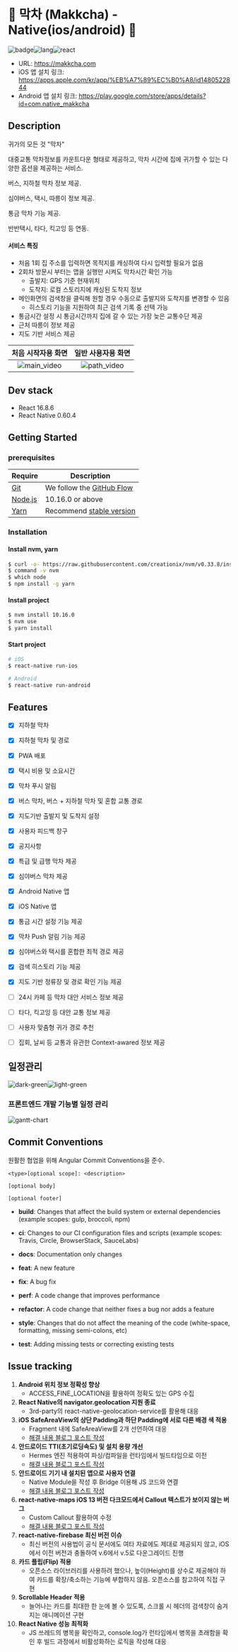 # 🚌️ 막차 (Makkcha) - Native(ios/android) 🚌
![badge](https://img.shields.io/badge/Part-Front--end-brightgreen)![lang](https://img.shields.io/badge/Language-JavaScript-blue)![react](https://img.shields.io/badge/Tech--stack-React-orange)



- URL: https://makkcha.com
- iOS 앱 설치 링크: https://apps.apple.com/kr/app/%EB%A7%89%EC%B0%A8/id1480522844
- Android 앱 설치 링크: https://play.google.com/store/apps/details?id=com.native_makkcha



## Description

귀가의 모든 것 "막차"

대중교통 막차정보를 카운트다운 형태로 제공하고, 막차 시간에 집에 귀가할 수 있는 다양한 옵션을 제공하는 서비스.

버스, 지하철 막차 정보 제공.

심야버스, 택시, 따릉이 정보 제공.

통금 막차 기능 제공.

반반택시, 타다, 킥고잉 등 연동.



#### 서비스 특징

- 처음 1회 집 주소를 입력하면 목적지를 캐싱하여 다시 입력할 필요가 없음
- 2회차 방문시 부터는 앱을 실행만 시켜도 막차시간 확인 가능
  - 출발지: GPS 기준 현재위치
  - 도착지: 로컬 스토리지에 캐싱된 도착지 정보
- 메인화면의 검색창을 클릭해 원할 경우 수동으로 출발지와 도착지를 변경할 수 있음
  - 히스토리 기능을 지원하여 최근 검색 기록 중 선택 가능
- 통금시간 설정 시 통금시간까지 집에 갈 수 있는 가장 늦은 교통수단 제공
- 근처 따릉이 정보 제공
- 지도 기반 서비스 제공




|                                       처음 시작자용 화면                                        |                                       일반 사용자용 화면                                        |
| :-------------------------------------------------------------------------------------: | :-------------------------------------------------------------------------------------: |
| ![main_video](https://github.com/ChaeWonKong/image-resource/blob/master/1.gif?raw=true) | ![path_video](https://github.com/ChaeWonKong/image-resource/blob/master/3.gif?raw=true) |



## Dev stack

- React 16.8.6
- React Native 0.60.4



## Getting Started



### prerequisites


| Require                              | Description                                                               |
| ------------------------------------ | ------------------------------------------------------------------------- |
| [Git](https://git-scm.com/)          | We follow the [GitHub Flow](https://guides.github.com/introduction/flow/) |
| [Node.js](nodejs.org)                | 10.16.0 or above                                                          |
| [Yarn](https://yarnpkg.com/lang/en/) | Recommend [stable version](https://github.com/yarnpkg/yarn/releases)      |



### Installation

#### Install nvm, yarn

```bash
$ curl -o- https://raw.githubusercontent.com/creationix/nvm/v0.33.8/install.sh | bash
$ command -v nvm
$ which node
$ npm install -g yarn
```



#### Install project

```bash
$ nvm install 10.16.0
$ nvm use
$ yarn install
```




#### Start project

```bash
# iOS
$ react-native run-ios

# Android
$ react-native run-android
```





## Features

- [x] 지하철 막차
- [x] 지하철 막차 및 경로
- [x] PWA 배포
- [x] 택시 비용 및 소요시간
- [x] 막차 푸시 알림
- [x] 버스 막차, 버스 + 지하철 막차 및 혼합 교통 경로
- [x] 지도기반 출발지 및 도착지 설정
- [x] 사용자 피드백 창구
- [x] 공지사항
- [x] 특급 및 급행 막차 제공
- [X] 심야버스 막차 제공
- [X] Android Native 앱
- [X] iOS Native 앱
- [X] 통금 시간 설정 기능 제공
- [X] 막차 Push 알림 기능 제공
- [X] 심야버스와 택시를 혼합한 최적 경로 제공
- [X] 검색 히스토리 기능 제공
- [X] 지도 기반 정류장 및 경로 확인 기능 제공
- [ ] 24시 카페 등 막차 대안 서비스 정보 제공
- [ ] 타다, 킥고잉 등 대안 교통 정보 제공
- [ ] 사용자 맞춤형 귀가 경로 추천
- [ ] 집회, 날씨 등 교통과 유관한 Context-awared 정보 제공



## 일정관리

![dark-green](https://img.shields.io/badge/Completed-Dark--green-446d29)![light-green](https://img.shields.io/badge/Todo-light--green-bdd5ab)



### 프론트엔드 개발 기능별 일정 관리

![gantt-chart](https://github.com/ChaeWonKong/image-resource/blob/master/chart_edit.png?raw=true)





## Commit Conventions

원활한 협업을 위해 Angular Commit Conventions을 준수.



```
<type>[optional scope]: <description>

[optional body]

[optional footer]
```




- **build**: Changes that affect the build system or external dependencies (example scopes: gulp, broccoli, npm)

- **ci**: Changes to our CI configuration files and scripts (example scopes: Travis, Circle, BrowserStack, SauceLabs)
- **docs**: Documentation only changes
- **feat**: A new feature
- **fix**: A bug fix
- **perf**: A code change that improves performance
- **refactor**: A code change that neither fixes a bug nor adds a feature
- **style**: Changes that do not affect the meaning of the code (white-space, formatting, missing semi-colons, etc)
- **test**: Adding missing tests or correcting existing tests






## Issue tracking


1. **Android 위치 정보 정확성 향상**
   - ACCESS_FINE_LOCATION을 활용하여 정확도 있는 GPS 수집
2. **React Native의 navigator.geolocation 지원 종료**
   - 3rd-party의 react-native-geolocation-service를 활용해 대응
3. **iOS SafeAreaView의 상단 Padding과 하단 Padding에 서로 다른 배경 색 적용**
   - Fragment 내에 SafeAreaView를 2개 선언하여 대응
   - [해결 내용 블로그 포스트 작성](https://chaewonkong.github.io/posts/react-native-different-top-bottom-color-safeareaview-ko.html)
4.  **안드로이드 TTI(초기로딩속도) 및 설치 용량 개선**
    - Hermes 엔진 적용하여 파싱/컴파일을 런타임에서 빌드타임으로 이전
    - [해결 내용 블로그 포스트 작성](https://chaewonkong.github.io/posts/react-native-hermes-ko.html)
5. **안드로이드 기기 내 설치된 앱으로 사용자 연결**
   - Native Module을 작성 후 Bridge 이용해 JS 코드와 연결
   - [해결 내용 블로그 포스트 작성](https://chaewonkong.github.io/posts/react-native-android-bridge.html)
6. **react-native-maps iOS 13 버전 다크모드에서 Callout 텍스트가 보이지 않는 버그**
   - Custom Callout 활용하여 수정
   - [해결 내용 블로그 포스트 작성](https://chaewonkong.github.io/posts/react-native-maps-ios-callout.html)
7. **react-native-firebase 최신 버전 이슈**
   - 최신 버전의 사용법이 공식 문서에도 여타 자료에도 제대로 제공되지 않고, iOS에서 이전 버전과 충돌하여 v.6에서 v.5로 다운그레이드 진행
8. **카드 플립(Flip) 적용**
   - 오픈소스 라이브러리를 사용하려 했으나, 높이(Height)를 상수로 제공해야 하여 카드를 확장/축소하는 기능에 부합하지 않음. 오픈소스를 참고하여 직접 구현
9. **Scrollable Header 적용**
   - 늘어나는 카드를 최대한 한 눈에 볼 수 있도록, 스크롤 시 헤더의 검색창이 숨겨지는 애니메이션 구현
10. **React Native 성능 최적화**
    - JS 쓰레드의 병목을 확인하고, console.log가 런타임에서 병목을 초래함을 확인 후 빌드 과정에서 비활성화하는 로직을 작성해 대응